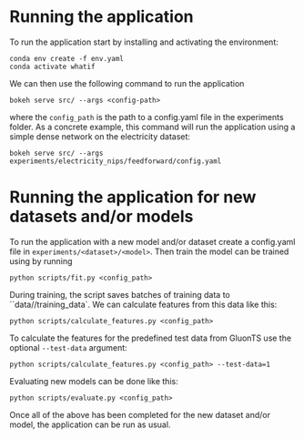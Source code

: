 # Running the application

To run the application start by installing and activating the environment:

```shell
conda env create -f env.yaml
conda activate whatif
```

We can then use the following command to run the application

```shell
bokeh serve src/ --args <config-path>
```

where the `config_path` is the path to a config.yaml file in the experiments folder.
As a concrete example, this command will run the application using a simple dense network on the electricity dataset:
```shell
bokeh serve src/ --args experiments/electricity_nips/feedforward/config.yaml
```


# Running the application for new datasets and/or models
To run the application with a new model and/or dataset create a config.yaml file in `experiments/<dataset>/<model>`. Then train the model can be trained using by running
```shell
python scripts/fit.py <config_path>
```

During training, the script saves batches of training data to ``data/<dataset>/training_data`. We can calculate features from this data like this:
```shell
python scripts/calculate_features.py <config_path>
```

To calculate the features for the predefined test data from GluonTS use the optional `--test-data` argument:
```shell
python scripts/calculate_features.py <config_path> --test-data=1
```

Evaluating new models can be done like this:
```shell
python scripts/evaluate.py <config_path>
```

Once all of the above has been completed for the new dataset and/or model, the application can be run as usual.